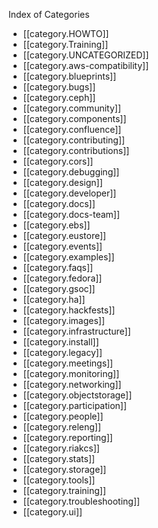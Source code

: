 Index of Categories

* [[category.HOWTO]]
* [[category.Training]]
* [[category.UNCATEGORIZED]]
* [[category.aws-compatibility]]
* [[category.blueprints]]
* [[category.bugs]]
* [[category.ceph]]
* [[category.community]]
* [[category.components]]
* [[category.confluence]]
* [[category.contributing]]
* [[category.contributions]]
* [[category.cors]]
* [[category.debugging]]
* [[category.design]]
* [[category.developer]]
* [[category.docs]]
* [[category.docs-team]]
* [[category.ebs]]
* [[category.eustore]]
* [[category.events]]
* [[category.examples]]
* [[category.faqs]]
* [[category.fedora]]
* [[category.gsoc]]
* [[category.ha]]
* [[category.hackfests]]
* [[category.images]]
* [[category.infrastructure]]
* [[category.install]]
* [[category.legacy]]
* [[category.meetings]]
* [[category.monitoring]]
* [[category.networking]]
* [[category.objectstorage]]
* [[category.participation]]
* [[category.people]]
* [[category.releng]]
* [[category.reporting]]
* [[category.riakcs]]
* [[category.stats]]
* [[category.storage]]
* [[category.tools]]
* [[category.training]]
* [[category.troubleshooting]]
* [[category.ui]]
